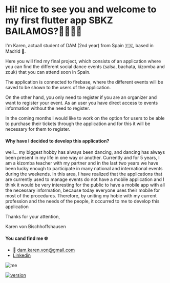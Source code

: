 
# Hi! nice to see you and welcome to my first flutter app SBKZ BAILAMOS?👋👩🏻‍💻

I'm Karen, actuall student of DAM (2nd year) from Spain 🇪🇸, based in Madrid 📍.

Here you will find my final project, which consists of an application where you can find the different social dance events (salsa, bachata, kizomba and zouk) that you can attend soon in Spain.

The application is connected to firebase, where the different events will be saved to be shown to the users of the application.

On the other hand, you only need to register if you are an organizer and want to register your event. As an user you have direct access to events information without the need to register.

In the coming months I would like to work on the option for users to be able to purchase their tickets through the application and for this it will be necessary for them to register.


#### Why have I decided to develop this application?
well... my biggest hobby has always been dancing, and dancing has always been present in my life in one way or another. Currently and for 5 years, I am a kizomba teacher with my partner and in the last two years we have been lucky enough to participate in many national and international events during the weekends. In this area, I have realized that the applications that are currently used to manage events do not have a mobile application and I think it would be very interesting for the public to have a mobile app with all the necessary information, because today everyone uses their mobile for most of the procedures. Therefore, by uniting my hobie with my current profession and the needs of the people, it occurred to me to develop this application

Thanks for your attention,

Karen von Bischhoffshausen


#### You cand find me 🌐
- 📧 dam.karen.von@gmail.com
- [Linkedin](https://www.linkedin.com/in/karen-von/)


![me](https://user-images.githubusercontent.com/104897824/206687296-56567af8-7578-40b9-b86a-5e094255cb13.png)

[![version](https://img.shields.io/badge/version-0.0.1-green.svg)](https://semver.org)


